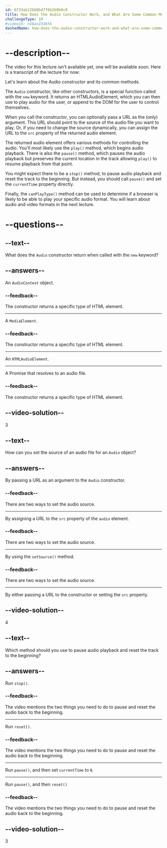 ```yaml
---
id: 6733ab12b60bd7f6b2b0b0c0
title: How Does the Audio Constructor Work, and What Are Some Common Methods?
challengeType: 19
#videoId: nVAaxZ34khk
dashedName: how-does-the-audio-constructor-work-and-what-are-some-common-methods
---
```


# --description--

The video for this lecture isn't available yet, one will be available soon. Here is a transcript of the lecture for now:

Let's learn about the Audio constructor and its common methods.

The `Audio` constructor, like other constructors, is a special function called with the `new` keyword. It returns an HTMLAudioElement, which you can then use to play audio for the user, or append to the DOM for the user to control themselves.

When you call the constructor, you can optionally pass a URL as the (only) argument. This URL should point to the source of the audio file you want to play. Or, if you need to change the source dynamically, you can assign the URL to the `src` property of the returned audio element.

The returned audio element offers various methods for controlling the audio. You'll most likely use the `play()` method, which begins audio playback. There is also the `pause()` method, which pauses the audio playback but preserves the current location in the track allowing `play()` to resume playback from that point.

You might expect there to be a `stop()` method, to pause audio playback and reset the track to the beginning. But instead, you should call `pause()` and set the `currentTime` property directly.

Finally, the `canPlayType()` method can be used to determine if a browser is likely to be able to play your specific audio format. You will learn about audio and video formats in the next lecture.

# --questions--

## --text--

What does the `Audio` constructor return when called with the `new` keyword?

## --answers--

An `AudioContext` object.

### --feedback--

The constructor returns a specific type of HTML element.

---

A `MediaElement`.

### --feedback--

The constructor returns a specific type of HTML element.

---

An `HTMLAudioElement`.

---

A Promise that resolves to an audio file.

### --feedback--

The constructor returns a specific type of HTML element.

## --video-solution--

3

## --text--

How can you set the source of an audio file for an `Audio` object?

## --answers--

By passing a URL as an argument to the `Audio` constructor.

### --feedback--

There are two ways to set the audio source.

---

By assigning a URL to the `src` property of the `audio` element.

### --feedback--

There are two ways to set the audio source.

---

By using the `setSource()` method.

### --feedback--

There are two ways to set the audio source.

---

By either passing a URL to the constructor or setting the `src` property.

## --video-solution--

4

## --text--

Which method should you use to pause audio playback and reset the track to the beginning?

## --answers--

Run `stop()`.

### --feedback--

The video mentions the two things you need to do to pause and reset the audio back to the beginning.

---

Run `reset()`.

### --feedback--

The video mentions the two things you need to do to pause and reset the audio back to the beginning.

---

Run `pause()`, and then set `currentTime` to `0`.

---

Run `pause()`, and then `reset()`

### --feedback--

The video mentions the two things you need to do to pause and reset the audio back to the beginning.

## --video-solution--

3
